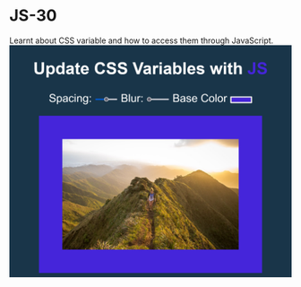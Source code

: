 # JS-30

Learnt about CSS variable and how to access them through JavaScript.<br>
<img src = "Scoped_CSS_Variables_and_JS.png">
